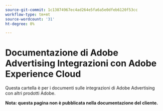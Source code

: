 ```yaml
---
source-git-commit: 1c13874967ec4ad264e5fa6a5e0dfeb6120f53cc
workflow-type: tm+mt
source-wordcount: '31'
ht-degree: 0%

---
```

# Documentazione di Adobe Advertising Integrazioni con Adobe Experience Cloud

Questa cartella è per i documenti sulle integrazioni di Adobe Advertising con altri prodotti Adobe.

**Nota: questa pagina non è pubblicata nella documentazione del cliente.**
